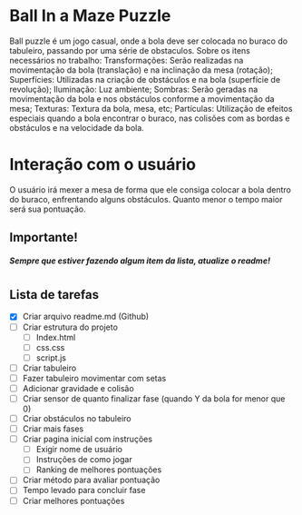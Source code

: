 # Ball In a Maze Puzzle

Ball puzzle é um jogo casual, onde a bola deve ser colocada no buraco do tabuleiro, passando por uma série de obstaculos.
Sobre os itens necessários no trabalho: 
     Transformações: Serão realizadas na movimentação da bola (translação) e na inclinação da mesa (rotação);
     Superfícies: Utilizadas na criação de obstáculos e na bola (superfície de revolução);
     Iluminação: Luz ambiente;
     Sombras: Serão geradas na movimentação da bola e nos obstáculos conforme a movimentação da mesa;
     Texturas: Textura da bola, mesa, etc;
     Partículas: Utilização de efeitos especiais quando a bola encontrar o buraco, nas colisões com as bordas e obstáculos e na velocidade da bola.

# Interação com o usuário

O usuário irá mexer a mesa de forma que ele consiga colocar a bola dentro do buraco, enfrentando alguns obstáculos. Quanto menor o tempo maior será sua pontuação.

## Importante!
#####  Sempre que estiver fazendo algum item da lista, atualize o *readme*!

#
#
## Lista de tarefas

 * [x] Criar arquivo readme.md (Github)
 * [ ] Criar estrutura do projeto
    * [ ] Index.html
    * [ ] css.css
    * [ ] script.js
* [ ] Criar tabuleiro
* [ ] Fazer tabuleiro movimentar com setas 
* [ ] Adicionar gravidade e colisão
* [ ] Criar sensor de quanto finalizar fase (quando Y da bola for menor que 0)
* [ ] Criar obstáculos no tabuleiro
* [ ] Criar mais fases
* [ ] Criar pagina inicial com instruções
    * [ ] Exigir nome de usuário
    * [ ] Instruções de como jogar
    * [ ] Ranking de melhores pontuações
* [ ] Criar método para avaliar pontuação
* [ ] Tempo levado para concluir fase
* [ ] Criar melhores pontuações
